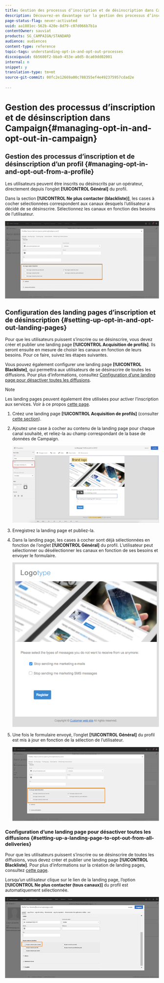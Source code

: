 ```yaml
---
title: Gestion des processus d’inscription et de désinscription dans Campaign
description: Découvrez-en davantage sur la gestion des processus d’inscription et de désinscription dans Campaign
page-status-flag: never-activated
uuid: aa1801ec-562b-420e-8d79-c07d066b7b1a
contentOwner: sauviat
products: SG_CAMPAIGN/STANDARD
audience: audiences
content-type: reference
topic-tags: understanding-opt-in-and-opt-out-processes
discoiquuid: 6b5680f2-bba9-453e-a0d5-8ca69dd02001
internal: n
snippet: y
translation-type: tm+mt
source-git-commit: 00fc2e12669a00c788355ef4e492375957cdad2e

---
```



# Gestion des processus d’inscription et de désinscription dans Campaign{#managing-opt-in-and-opt-out-in-campaign}

## Gestion des processus d’inscription et de désinscription d’un profil {#managing-opt-in-and-opt-out-from-a-profile}

Les utilisateurs peuvent être inscrits ou désinscrits par un opérateur, directement depuis l’onglet **[!UICONTROL Général]** du profil.

Dans la section **[!UICONTROL Ne plus contacter (blackliste)]**, les cases à cocher sélectionnées correspondent aux canaux desquels l’utilisateur a décidé de se désinscrire. Sélectionnez les canaux en fonction des besoins de l’utilisateur.

![](assets/optin_landingpage_3.png)

## Configuration des landing pages d’inscription et de désinscription  {#setting-up-opt-in-and-opt-out-landing-pages}

Pour que les utilisateurs puissent s’inscrire ou se désinscrire, vous devez créer et publier une landing page **[!UICONTROL Acquisition de profils]**. Ils seront ensuite en mesure de choisir les canaux en fonction de leurs besoins. Pour ce faire, suivez les étapes suivantes.

Vous pouvez également configurer une landing page **[!UICONTROL Blackliste]**, qui permettra aux utilisateurs de se désinscrire de toutes les diffusions. Pour plus d’informations, consultez [Configuration d’une landing page pour désactiver toutes les diffusions](#setting-up-a-landing-page-to-opt-out-from-all-deliveries).

>[!NOTE]
>
>Les landing pages peuvent également être utilisées pour activer l’inscription aux services. Voir à ce propos [cette page](../../channels/using/designing-a-landing-page.md#linking-a-form-to-a-service).

1. Créez une landing page **[!UICONTROL Acquisition de profils]** (consulter [cette section](../../channels/using/about-landing-pages.md)).
1. Ajoutez une case à cocher au contenu de la landing page pour chaque canal souhaité, et reliez-la au champ correspondant de la base de données de Campaign.

   ![](assets/optin_landingpage_1.png)

1. Enregistrez la landing page et publiez-la.
1. Dans la landing page, les cases à cocher sont déjà sélectionnées en fonction de l’onglet **[!UICONTROL Général]** du profil. L’utilisateur peut sélectionner ou désélectionner les canaux en fonction de ses besoins et envoyer le formulaire.

   ![](assets/optin_landingpage_2.png)

1. Une fois le formulaire envoyé, l’onglet **[!UICONTROL Général]** du profil est mis à jour en fonction de la sélection de l’utilisateur.

   ![](assets/optin_landingpage_3.png)

### Configuration d’une landing page pour désactiver toutes les diffusions {#setting-up-a-landing-page-to-opt-out-from-all-deliveries}

Pour que les utilisateurs puissent s’inscrire ou se désinscrire de toutes les diffusions, vous devez créer et publier une landing page **[!UICONTROL Blackliste]**. Pour plus d’informations sur la création de landing pages, consultez [cette page](../../channels/using/about-landing-pages.md).

Lorsqu’un utilisateur clique sur le lien de la landing page, l’option **[!UICONTROL Ne plus contacter (tous canaux)]** du profil est automatiquement sélectionnée.

![](assets/blacklisting_allchannels.png)

